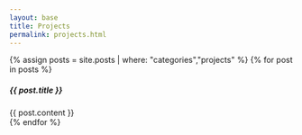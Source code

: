 ```yaml
---
layout: base
title: Projects
permalink: projects.html
---
```

{% assign posts = site.posts | where: "categories","projects" %}
{% for post in posts %}
<div class="card mb-3">
  <h5 class="card-header">{{ post.title }}</h5>
  <div class="card-body">
    {{ post.content }}
  </div>
</div>
{% endfor %}
